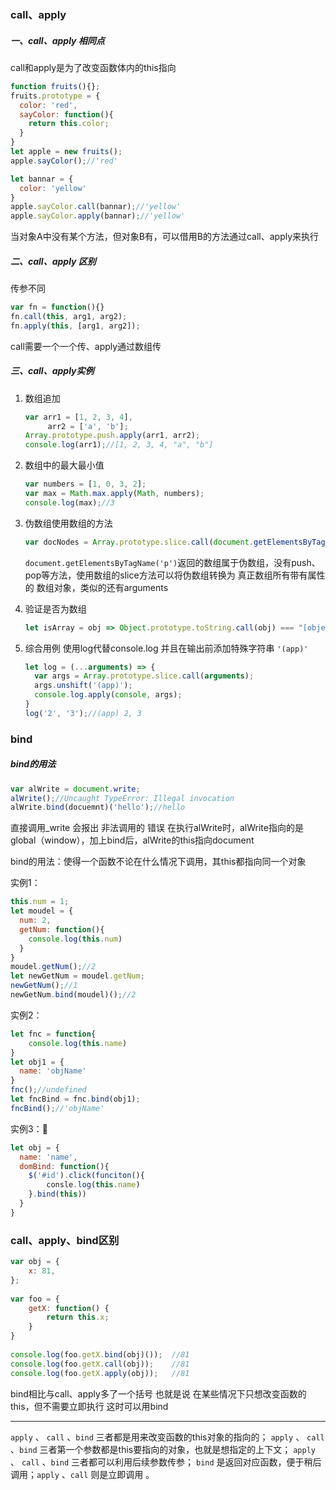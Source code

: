 ### call、apply

##### 一、call、apply 相同点

call和apply是为了改变函数体内的this指向

```javascript
function fruits(){};
fruits.prototype = {
  color: 'red',
  sayColor: function(){
    return this.color;
  }
}
let apple = new fruits();
apple.sayColor();//'red'

let bannar = {
  color: 'yellow'
}
apple.sayColor.call(bannar);//'yellow'
apple.sayColor.apply(bannar);//'yellow'

```

当对象A中没有某个方法，但对象B有，可以借用B的方法通过call、apply来执行

##### 二、call、apply 区别

传参不同

```javascript
var fn = function(){}
fn.call(this, arg1, arg2);
fn.apply(this, [arg1, arg2]);
```

call需要一个一个传、apply通过数组传

##### 三、call、apply实例

1. 数组追加

   ```javascript
   var arr1 = [1, 2, 3, 4],
   		arr2 = ['a', 'b'];
   Array.prototype.push.apply(arr1, arr2);
   console.log(arr1);//[1, 2, 3, 4, "a", "b"]
   ```

2. 数组中的最大最小值

   ```javascript
   var numbers = [1, 0, 3, 2];
   var max = Math.max.apply(Math, numbers);
   console.log(max);//3
   ```

3. 伪数组使用数组的方法

   ```javascript
   var docNodes = Array.prototype.slice.call(document.getElementsByTagName('p'));
   ```

   `document.getElementsByTagName('p')`返回的数组属于伪数组，没有push、pop等方法，使用数组的slice方法可以将伪数组转换为 真正数组所有带有属性的 数组对象，类似的还有arguments

4. 验证是否为数组

   ```javascript
   let isArray = obj => Object.prototype.toString.call(obj) === "[object Array]";
   ```

5. 综合用例 使用log代替console.log 并且在输出前添加特殊字符串 `'(app)'`

   ```javascript
   let log = (...arguments) => {
     var args = Array.prototype.slice.call(arguments);
     args.unshift('(app)');
     console.log.apply(console, args);
   }
   log('2', '3');//(app) 2, 3
   ```

### bind

##### bind的用法

```javascript
var alWrite = document.write;
alWrite();//Uncaught TypeError: Illegal invocation
alWrite.bind(docuemnt)('hello');//hello
```

直接调用_write 会报出 非法调用的 错误 
在执行alWrite时，alWrite指向的是global（window），加上bind后，alWrite的this指向document

bind的用法：使得一个函数不论在什么情况下调用，其this都指向同一个对象

实例1：

```javascript
this.num = 1;
let moudel = {
  num: 2,
  getNum: function(){
    console.log(this.num)
  }
}
moudel.getNum();//2
let newGetNum = moudel.getNum;
newGetNum();//1
newGetNum.bind(moudel)();//2
```

实例2：

```javascript
let fnc = function{
	console.log(this.name)
}
let obj1 = {
  name: 'objName'
}
fnc();//undefined
let fncBind = fnc.bind(obj1);
fncBind();//'objName'
```

实例3：

```javascript
let obj = {
  name: 'name',
  domBind: function(){
    $('#id').click(funciton(){
    	consle.log(this.name)               
    }.bind(this))
  }
}
```

### call、apply、bind区别

```javascript
var obj = {
    x: 81,
};
 
var foo = {
    getX: function() {
        return this.x;
    }
}
 
console.log(foo.getX.bind(obj)());  //81
console.log(foo.getX.call(obj));    //81
console.log(foo.getX.apply(obj));   //81
```

bind相比与call、apply多了一个括号 也就是说 在某些情况下只想改变函数的this，但不需要立即执行 这时可以用bind

------

`apply` 、 `call` 、`bind` 三者都是用来改变函数的this对象的指向的；
`apply` 、 `call` 、`bind` 三者第一个参数都是this要指向的对象，也就是想指定的上下文；
`apply` 、 `call` 、`bind` 三者都可以利用后续参数传参；
`bind` 是返回对应函数，便于稍后调用；`apply` 、`call` 则是立即调用 。

